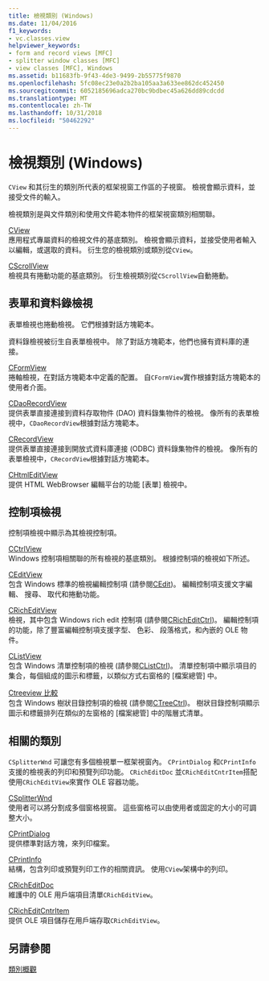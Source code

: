 ```yaml
---
title: 檢視類別 (Windows)
ms.date: 11/04/2016
f1_keywords:
- vc.classes.view
helpviewer_keywords:
- form and record views [MFC]
- splitter window classes [MFC]
- view classes [MFC], Windows
ms.assetid: b11683fb-9f43-4de3-9499-2b55775f9870
ms.openlocfilehash: 5fc08ec23e0a2b2ba105aa3a633ee862dc452450
ms.sourcegitcommit: 6052185696adca270bc9bdbec45a626dd89cdcdd
ms.translationtype: MT
ms.contentlocale: zh-TW
ms.lasthandoff: 10/31/2018
ms.locfileid: "50462292"
---
```

# <a name="view-classes-windows"></a>檢視類別 (Windows)

`CView` 和其衍生的類別所代表的框架視窗工作區的子視窗。 檢視會顯示資料，並接受文件的輸入。

檢視類別是與文件類別和使用文件範本物件的框架視窗類別相關聯。

[CView](../mfc/reference/cview-class.md)<br/>
應用程式專屬資料的檢視文件的基底類別。 檢視會顯示資料，並接受使用者輸入以編輯，或選取的資料。 衍生您的檢視類別或類別從`CView`。

[CScrollView](../mfc/reference/cscrollview-class.md)<br/>
檢視具有捲動功能的基底類別。 衍生檢視類別從`CScrollView`自動捲動。

## <a name="form-and-record-views"></a>表單和資料錄檢視

表單檢視也捲動檢視。 它們根據對話方塊範本。

資料錄檢視被衍生自表單檢視中。 除了對話方塊範本，他們也擁有資料庫的連接。

[CFormView](../mfc/reference/cformview-class.md)<br/>
捲軸檢視，在對話方塊範本中定義的配置。 自`CFormView`實作根據對話方塊範本的使用者介面。

[CDaoRecordView](../mfc/reference/cdaorecordview-class.md)<br/>
提供表單直接連接到資料存取物件 (DAO) 資料錄集物件的檢視。 像所有的表單檢視中，`CDaoRecordView`根據對話方塊範本。

[CRecordView](../mfc/reference/crecordview-class.md)<br/>
提供表單直接連接到開放式資料庫連接 (ODBC) 資料錄集物件的檢視。 像所有的表單檢視中，`CRecordView`根據對話方塊範本。

[CHtmlEditView](../mfc/reference/chtmleditview-class.md)<br/>
提供 HTML WebBrowser 編輯平台的功能 [表單] 檢視中。

## <a name="control-views"></a>控制項檢視

控制項檢視中顯示為其檢視控制項。

[CCtrlView](../mfc/reference/cctrlview-class.md)<br/>
Windows 控制項相關聯的所有檢視的基底類別。 根據控制項的檢視如下所述。

[CEditView](../mfc/reference/ceditview-class.md)<br/>
包含 Windows 標準的檢視編輯控制項 (請參閱[CEdit](../mfc/reference/cedit-class.md))。 編輯控制項支援文字編輯、 搜尋、 取代和捲動功能。

[CRichEditView](../mfc/reference/cricheditview-class.md)<br/>
檢視，其中包含 Windows rich edit 控制項 (請參閱[CRichEditCtrl](../mfc/reference/cricheditctrl-class.md))。 編輯控制項的功能，除了豐富編輯控制項支援字型、 色彩、 段落格式，和內嵌的 OLE 物件。

[CListView](../mfc/reference/clistview-class.md)<br/>
包含 Windows 清單控制項的檢視 (請參閱[CListCtrl](../mfc/reference/clistctrl-class.md))。 清單控制項中顯示項目的集合，每個組成的圖示和標籤，以類似方式右窗格的 [檔案總管] 中。

[Ctreeview 比較](../mfc/reference/ctreeview-class.md)<br/>
包含 Windows 樹狀目錄控制項的檢視 (請參閱[CTreeCtrl](../mfc/reference/ctreectrl-class.md))。 樹狀目錄控制項顯示圖示和標籤排列在類似的左窗格的 [檔案總管] 中的階層式清單。

## <a name="related-classes"></a>相關的類別

`CSplitterWnd` 可讓您有多個檢視單一框架視窗內。 `CPrintDialog` 和`CPrintInfo`支援的檢視表的列印和預覽列印功能。 `CRichEditDoc` 並`CRichEditCntrItem`搭配使用`CRichEditView`來實作 OLE 容器功能。

[CSplitterWnd](../mfc/reference/csplitterwnd-class.md)<br/>
使用者可以將分割成多個窗格視窗。 這些窗格可以由使用者或固定的大小的可調整大小。

[CPrintDialog](../mfc/reference/cprintdialog-class.md)<br/>
提供標準對話方塊，來列印檔案。

[CPrintInfo](../mfc/reference/cprintinfo-structure.md)<br/>
結構，包含列印或預覽列印工作的相關資訊。 使用`CView`架構中的列印。

[CRichEditDoc](../mfc/reference/cricheditdoc-class.md)<br/>
維護中的 OLE 用戶端項目清單`CRichEditView`。

[CRichEditCntrItem](../mfc/reference/cricheditcntritem-class.md)<br/>
提供 OLE 項目儲存在用戶端存取`CRichEditView`。

## <a name="see-also"></a>另請參閱

[類別概觀](../mfc/class-library-overview.md)

